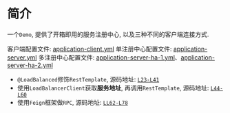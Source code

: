 # 简介
一个`Demo`, 提供了开箱即用的服务注册中心, 以及三种不同的客户端连接方式.

客户端配置文件: [application-client.yml](./src/main/resources/application-client.yml)
单注册中心配置文件: [application-server.yml](./src/main/resources/application-server.yml)
多注册中心配置文件: [application-server-ha-1.yml](./src/main/resources/application-server-ha-1.yml)、[application-server-ha-2.yml](./src/main/resources/application-server-ha-2.yml)

- `@LoadBalanced`修饰`RestTemplate`, 源码地址: [`L23-L41`](./src/main/java/com/ahao/spring/cloud/eureka/Client.java#L23-L41)
- 使用`LoadBalancerClient`获取**服务地址**, 再调用`RestTemplate`, 源码地址: [`L44-L60`](./src/main/java/com/ahao/spring/cloud/eureka/Client.java#L44-L60)
- 使用`Feign`框架做`RPC`, 源码地址: [`LL62-L78`](./src/main/java/com/ahao/spring/cloud/eureka/Client.java#L62-L78)
